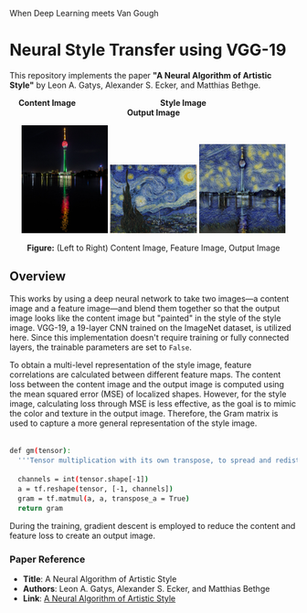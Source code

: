When Deep Learning meets Van Gough

# Neural Style Transfer using VGG-19

This repository implements the paper **"A Neural Algorithm of Artistic Style"** by Leon A. Gatys, Alexander S. Ecker, and Matthias Bethge.

<p align="center">
  <b>Content Image</b> &emsp;&emsp;&emsp;&emsp;&emsp;&emsp;&emsp;&emsp;&emsp;&emsp; <b>Style Image</b> &emsp;&emsp;&emsp;&emsp;&emsp;&emsp;&emsp;&emsp;&emsp;&emsp; <b>Output Image</b>
</p>

<p align="center">
  <img src="images/Colombo_night_sky.jpg" alt="Content Image" width="30%"/>
  <img src="images/starry_night.webp" alt="Feature Image" width="30%"/>
  <img src="images/output_image.png" alt="Output Image" width="30%"/>
</p>

<p align="center">
  <b>Figure:</b> (Left to Right) Content Image, Feature Image, Output Image
</p>


## Overview

This works by using a deep neural network to take two images—a content image and a feature image—and blend them together so that the output image looks like the content image but "painted" in the style of the style image. VGG-19, a 19-layer CNN trained on the ImageNet dataset, is utilized here. Since this implementation doesn't require training or fully connected layers, the trainable parameters are set to `False`.

To obtain a multi-level representation of the style image, feature correlations are calculated between different feature maps. The content loss between the content image and the output image is computed using the mean squared error (MSE) of localized shapes. However, for the style image, calculating loss through MSE is less effective, as the goal is to mimic the color and texture in the output image. Therefore, the Gram matrix is used to capture a more general representation of the style image.

```bash

def gm(tensor):
  '''Tensor multiplication with its own transpose, to spread and redistribute the original information across itself to remove localized data points.'''

  channels = int(tensor.shape[-1])
  a = tf.reshape(tensor, [-1, channels])
  gram = tf.matmul(a, a, transpose_a = True)
  return gram

``` 
During the training, gradient descent is employed to reduce the content and feature loss to create an output image.  


### Paper Reference
- **Title**: A Neural Algorithm of Artistic Style
- **Authors**: Leon A. Gatys, Alexander S. Ecker, and Matthias Bethge
- **Link**: [A Neural Algorithm of Artistic Style](https://arxiv.org/abs/1508.06576)

